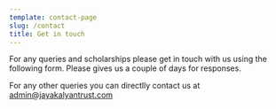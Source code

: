 ```yaml
---
template: contact-page
slug: /contact
title: Get in touch
---
```

For any queries and scholarships please get in touch with us using the following form. Please gives us a couple of days for responses.

For any other queries you can directlly contact us at admin@jayakalyantrust.com
